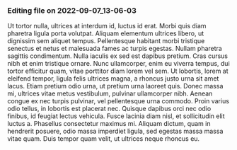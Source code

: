 

### Editing file on 2022-09-07_13-06-03

Ut tortor nulla, ultrices at interdum id, luctus id erat. Morbi quis diam pharetra ligula porta volutpat. Aliquam elementum ultrices libero, ut dignissim sem aliquet tempus. Pellentesque habitant morbi tristique senectus et netus et malesuada fames ac turpis egestas. Nullam pharetra sagittis condimentum. Nulla iaculis ex sed est dapibus pretium. Cras cursus nibh et enim tristique ornare. Nunc ullamcorper, enim eu viverra tempus, dui tortor efficitur quam, vitae porttitor diam lorem vel sem. Ut lobortis, lorem at eleifend tempor, ligula felis ultrices magna, a rhoncus justo urna sit amet lacus. Etiam pretium odio urna, ut pretium urna laoreet quis. Donec massa mi, ultrices vitae metus vestibulum, pulvinar ullamcorper nibh.
Aenean congue ex nec turpis pulvinar, vel pellentesque urna commodo. Proin varius odio tellus, in lobortis est placerat nec. Quisque dapibus orci nec odio finibus, id feugiat lectus vehicula. Fusce lacinia diam nisl, et sollicitudin elit luctus a. Phasellus consectetur maximus mi. Aliquam dictum, quam in hendrerit posuere, odio massa imperdiet ligula, sed egestas massa massa vitae quam. Duis tempor quam velit, ut ultrices neque rhoncus eu.


